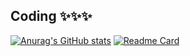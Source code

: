 ## Coding ✨✨✨
<!-- **wp2code/wp2code** is a ✨ _special_ ✨ repository because its `README.md` (this file) appears on your GitHub profile.

Here are some ideas to get you started:

- 🔭 I’m currently working on ...
- 🌱 I’m currently learning ...
- 👯 I’m looking to collaborate on ...
- 🤔 I’m looking for help with ...
- 💬 Ask me about ...
- 📫 How to reach me: ...
- 😄 Pronouns: ...
- ⚡ Fun fact: ...
-->
[![Anurag's GitHub stats](https://github-readme-stats.vercel.app/api?username=wp2code&theme=tokyonight)](https://github.com/wp2code/github-readme-stats)
[![Readme Card](https://github-readme-stats.vercel.app/api/pin/?username=wp2code&repo=kaleido)](https://github.com/wp2code/github-readme-stats)
  
